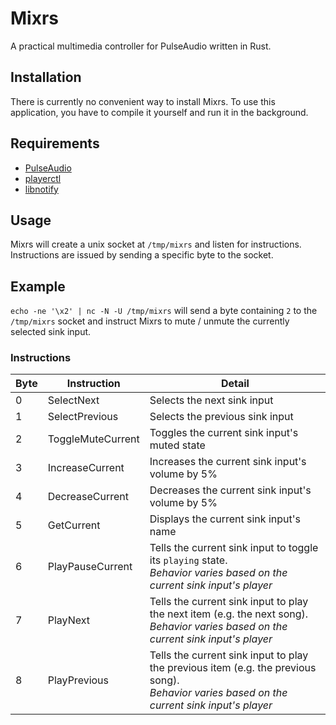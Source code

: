 # Mixrs

A practical multimedia controller for PulseAudio written in Rust.

## Installation
There is currently no convenient way to install Mixrs. To use this application, you have to compile it yourself and run it in the background.

## Requirements
- [PulseAudio](https://www.freedesktop.org/wiki/Software/PulseAudio/)
- [playerctl](https://wiki.archlinux.org/title/MPRIS#Playerctl)
- [libnotify](https://gitlab.gnome.org/GNOME/libnotify)

## Usage
Mixrs will create a unix socket at `/tmp/mixrs` and listen for instructions. Instructions are issued by sending a specific byte to the socket.

## Example
`echo -ne '\x2' | nc -N -U /tmp/mixrs` will send a byte containing `2` to the `/tmp/mixrs` socket and instruct Mixrs to mute / unmute the currently selected sink input.

### Instructions
|Byte|Instruction|Detail|
|---|---|---|
|0|SelectNext|Selects the next sink input|
|1|SelectPrevious|Selects the previous sink input|
|2|ToggleMuteCurrent|Toggles the current sink input's muted state|
|3|IncreaseCurrent|Increases the current sink input's volume by 5%|
|4|DecreaseCurrent|Decreases the current sink input's volume by 5%|
|5|GetCurrent|Displays the current sink input's name|
|6|PlayPauseCurrent|Tells the current sink input to toggle its `playing` state.<br>*Behavior varies based on the current sink input's player*|
|7|PlayNext|Tells the current sink input to play the next item (e.g. the next song).<br>*Behavior varies based on the current sink input's player*|
|8|PlayPrevious|Tells the current sink input to play the previous item (e.g. the previous song).<br>*Behavior varies based on the current sink input's player*|
